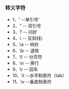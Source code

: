 ### 转义字符
* 1、\' --单引号'
* 2、\" -- 双引号
* 3、\? -- 问好
* 4、\\ -- 反斜线\
* 5、\a -- 响铃
* 6、\b -- 退格
* 7、\f -- 分页符
* 8、\n -- 换行
* 9、\r -- 回车
* 10、\t --水平制表符（tab）
* 11、\v --垂直制表符
